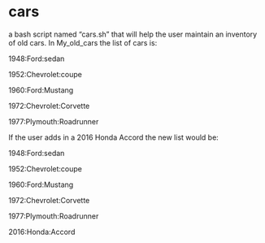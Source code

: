 # cars
 a bash script named “cars.sh” that will help the user maintain an inventory of old cars.
  In My_old_cars the list of cars is:

 1948:Ford:sedan
 
 1952:Chevrolet:coupe
 
 1960:Ford:Mustang
 
 1972:Chevrolet:Corvette
 
 1977:Plymouth:Roadrunner
 
 If the user adds in a 2016 Honda Accord the new list would be:

 1948:Ford:sedan
 
 1952:Chevrolet:coupe
 
 1960:Ford:Mustang
 
 1972:Chevrolet:Corvette
 
 1977:Plymouth:Roadrunner
 
 2016:Honda:Accord
